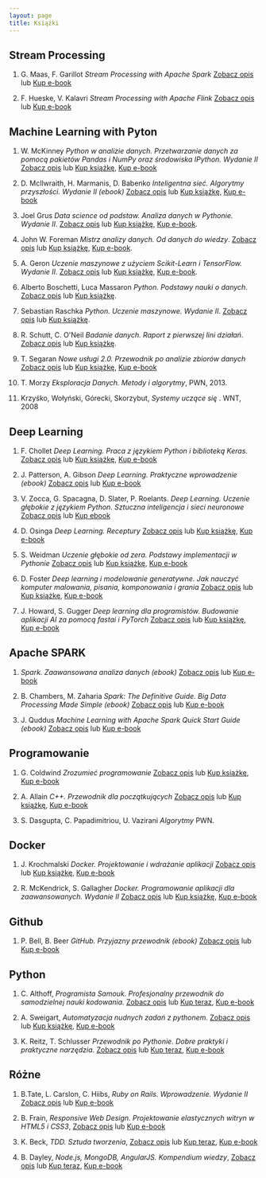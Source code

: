 ```yaml
---
layout: page
title: Książki
---
```



## Stream Processing

1. G. Maas, F. Garillot _Stream Processing with Apache Spark_ [Zobacz opis](http://helion.pl/view/111546/e_11pp.html) lub [Kup e-book](http://helion.pl/add111546~e_11pp_ebook)

2. F. Hueske, V. Kalavri _Stream Processing with Apache Flink_ [Zobacz opis](http://helion.pl/view/111546/e_13f8.html) lub [Kup e-book](http://helion.pl/add111546~e_13f8_ebook)

## Machine Learning with Pyton

1. W. McKinney _Python w analizie danych. Przetwarzanie danych za pomocą pakietów Pandas i NumPy oraz środowiska IPython. Wydanie II_  [Zobacz opis](http://helion.pl/view/111546/pytand.html) lub [Kup książkę](http://helion.pl/add111546~pytand), [Kup e-book](http://helion.pl/add111546~pytand_ebook)

2. D. McIlwraith, H. Marmanis, D. Babenko _Inteligentna sieć. Algorytmy przyszłości. Wydanie II (ebook)_ [Zobacz opis](http://helion.pl/view/111546/intsi2.html) lub [Kup książkę](http://helion.pl/add111546~intsi2), [Kup e-book](http://helion.pl/add111546~intsi2_ebook)

3. Joel Grus _Data science od podstaw. Analiza danych w Pythonie. Wydanie II_. [Zobacz opis](http://helion.pl/view/111546/dascp2.html) lub [Kup książkę](http://helion.pl/add111546~dascp2), [Kup e-book](http://helion.pl/add111546~dascp2_ebook).

4. John W. Foreman _Mistrz analizy danych. Od danych do wiedzy_. [Zobacz opis](http://helion.pl/view/111546/mianda.html) lub [Kup książkę](http://helion.pl/add111546~mianda), [Kup e-book](http://helion.pl/add111546~mianda_ebook).

5. A. Geron _Uczenie maszynowe z użyciem Scikit-Learn i TensorFlow. Wydanie II_. [Zobacz opis](http://helion.pl/view/111546/uczem2.html) lub [Kup książkę](http://helion.pl/add111546~uczem2), [Kup e-book](http://helion.pl/add111546~uczem2_ebook).

6. Alberto Boschetti, Luca Massaron _Python. Podstawy nauki o danych_. [Zobacz opis](http://helion.pl/view/111546/pypod2.html) lub [Kup książkę](http://helion.pl/add111546~pypod2).

7. Sebastian Raschka _Python. Uczenie maszynowe. Wydanie II_. [Zobacz opis](http://helion.pl/view/111546/pythu2.html) lub [Kup książkę](http://helion.pl/add111546~pythu2).

8. R. Schutt, C. O'Neil _Badanie danych. Raport z pierwszej lini działań_. [Zobacz opis](http://helion.pl/view/111546/badada.html) lub [Kup książkę](http://helion.pl/add111546~badada).

9. T. Segaran _Nowe usługi 2.0. Przewodnik po analizie zbiorów danych_
[Zobacz opis](http://helion.pl/view/111546/noweus.html) lub [Kup książkę](http://helion.pl/add111546~noweus), [Kup e-book](http://helion.pl/add111546~noweus_ebook)

10. T. Morzy _Eksploracja Danych. Metody i algorytmy_, PWN, 2013.

11. Krzyśko, Wołyński, Górecki, Skorzybut, _Systemy uczące się_ . WNT, 2008

## Deep Learning

1. F. Chollet _Deep Learning. Praca z językiem Python i biblioteką Keras._ [Zobacz opis](http://helion.pl/view/111546/delepy.html) lub [Kup książkę](http://helion.pl/add111546~delepy), [Kup e-book](http://helion.pl/add111546~delepy_ebook)

2. J. Patterson, A. Gibson _Deep Learning. Praktyczne wprowadzenie (ebook)_ [Zobacz opis](http://helion.pl/view/111546/deeple.html) lub [Kup e-book](http://helion.pl/add111546~deeple_ebook)

3. V. Zocca, G. Spacagna, D. Slater, P. Roelants. _Deep Learning. Uczenie głębokie z językiem Python. Sztuczna inteligencja i sieci neuronowe_ [Zobacz opis](http://helion.pl/view/111546/deelea.html) lub [Kup ebook](http://helion.pl/add111546~deelea_ebook)

4. D. Osinga _Deep Learning. Receptury_ [Zobacz opis](http://helion.pl/view/111546/delere.html) lub [Kup książkę](http://helion.pl/add111546~delere), [Kup e-book](http://helion.pl/add111546~delere_ebook)

5. S. Weidman _Uczenie głębokie od zera. Podstawy implementacji w Pythonie_ [Zobacz opis](http://helion.pl/view/111546/uczgle.html) lub [Kup książkę](http://helion.pl/add111546~uczgle), [Kup e-book](http://helion.pl/add111546~uczgle_ebook)

6. D. Foster _Deep learning i modelowanie generatywne. Jak nauczyć komputer malowania, pisania, komponowania i grania_ [Zobacz opis](http://helion.pl/view/111546/deelmg.html) lub [Kup książkę](http://helion.pl/add111546~deelmg), [Kup e-book](http://helion.pl/add111546~deelmg_ebook)

7. J. Howard, S. Gugger _Deep learning dla programistów. Budowanie aplikacji AI za pomocą fastai i PyTorch_ [Zobacz opis](http://helion.pl/view/111546/delepr.html) lub [Kup książkę](http://helion.pl/add111546~delepr), [Kup e-book](http://helion.pl/add111546~delepr_ebook)


## Apache SPARK

1. _Spark. Zaawansowana analiza danych (ebook)_ [Zobacz opis](http://helion.pl/view/111546/sparkz.html) lub [Kup e-book](http://helion.pl/add111546~sparkz_ebook)

2. B. Chambers, M. Zaharia _Spark: The Definitive Guide. Big Data Processing Made Simple (ebook)_ [Zobacz opis](http://helion.pl/view/111546/e_0qdv.html) lub [Kup e-book](http://helion.pl/add111546~e_0qdv_ebook)

3. J. Quddus _Machine Learning with Apache Spark Quick Start Guide (ebook)_ [Zobacz opis](http://helion.pl/view/111546/e_15el.html) lub [Kup e-book](http://helion.pl/add111546~e_15el._ebook)


## Programowanie

1. G. Coldwind _Zrozumieć programowanie_ [Zobacz opis](http://helion.pl/view/111546/e_1ott.html) lub [Kup książkę](http://helion.pl/add111546~e_1ott), [Kup e-book](http://helion.pl/add111546~e_1ott_ebook)

2. A. Allain _C++. Przewodnik dla początkujących_ [Zobacz opis](http://helion.pl/view/111546/cppppo.html) lub [Kup książkę](http://helion.pl/add111546~cppppo), [Kup e-book](http://helion.pl/add111546~cppppo_ebook)

3. S. Dasgupta, C. Papadimitriou, U. Vazirani _Algorytmy_ PWN.

## Docker

1. J. Krochmalski _Docker. Projektowanie i wdrażanie aplikacji_ [Zobacz opis](http://helion.pl/view/111546/docpro.html) lub [Kup książkę](http://helion.pl/add111546~docpro), [Kup e-book](http://helion.pl/add111546~docpro_ebook)

2. R. McKendrick, S. Gallagher _Docker. Programowanie aplikacji dla zaawansowanych. Wydanie II_ [Zobacz opis](http://helion.pl/view/111546/dockaz.html) lub [Kup książkę](http://helion.pl/add111546~dockaz), [Kup e-book](http://helion.pl/add111546~dockaz_ebook)

## Github

1. P. Bell, B. Beer _GitHub. Przyjazny przewodnik (ebook)_ [Zobacz opis](http://helion.pl/view/111546/github.html) lub [Kup e-book](http://helion.pl/add111546~github_ebook)


## Python

1. C. Althoff, _Programista Samouk. Profesjonalny przewodnik do samodzielnej nauki kodowania._ [Zobacz opis](http://helion.pl/view/111546/proprs) lub [Kup teraz](http://helion.pl/add111546~proprs), [Kup e-book](http://helion.pl/add111546~proprs_ebook)

2. A. Sweigart, _Automatyzacja nudnych zadań z pythonem_. [Zobacz opis](http://helion.pl/view/111546/autopy) lub [Kup książkę](http://helion.pl/add111546~autopy), [Kup e-book](http://helion.pl/add111546~autopy_ebook)

3. K. Reitz, T. Schlusser _Przewodnik po Pythonie. Dobre praktyki i praktyczne narzędzia_. [Zobacz opis](http://helion.pl/view/111546/przepy) lub [Kup teraz](http://helion.pl/add111546~przepy), [Kup e-book](http://helion.pl/add111546~przepy_ebook)

## Różne

1. B.Tate, L. Carslon, C. Hiibs, _Ruby on Rails. Wprowadzenie. Wydanie II_ [Zobacz opis](http://helion.pl/view/111546/rubyw2) lub [Kup e-book](http://helion.pl/add111546~rubyw2_ebook)

2. B. Frain, _Responsive Web Design. Projektowanie elastycznych witryn w HTML5 i CSS3_, [Zobacz opis](http://helion.pl/view/111546/resweb) lub [Kup e-book](http://helion.pl/add111546~resweb_ebook)

3. K. Beck, _TDD. Sztuda tworzenia_, [Zobacz opis](http://helion.pl/view/111546/tddszv) lub [Kup teraz](http://helion.pl/add111546~tddszv), [Kup e-book](http://helion.pl/add111546~tddszv_ebook)

4. B. Dayley, _Node.js, MongoDB, AngularJS. Kompendium wiedzy_, [Zobacz opis](http://helion.pl/view/111546/tddszv) lub [Kup teraz](http://helion.pl/add111546~tddszv), [Kup e-book](http://helion.pl/add111546~tddszv_ebook)

